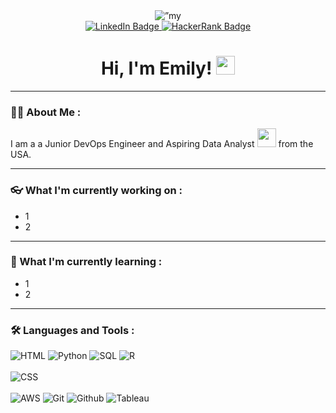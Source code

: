 <div id="header" align="center">
  <img width=”200" height=”200" src="https://user-images.githubusercontent.com/16513277/169315752-9e69ff18-4412-4e9c-88f6-74ae3a37cce2.png" alt=”my banner”/>
  <div id="badges">
    <a href="https://www.linkedin.com/in/emilyj-stewart/">
      <img src="https://img.shields.io/badge/LinkedIn-blue?style=for-the-badge&logo=linkedin&logoColor=white" alt="LinkedIn Badge"/>
    </a>
    <a href="https://www.hackerrank.com/ejoystew/">
      <img src="https://img.shields.io/badge/HackerRank-brightgreen?style=for-the-badge&logo=hackerrank&logoColor=white" alt="HackerRank Badge"/>
    </a>
  </div>
  <h1>
    Hi, I'm Emily!
    <img src="https://media.giphy.com/media/hvRJCLFzcasrR4ia7z/giphy.gif" width="30px"/>
  </h1>
</div>

---

### :woman_technologist: About Me :
I am a a Junior DevOps Engineer and Aspiring Data Analyst <img src="https://media.giphy.com/media/WUlplcMpOCEmTGBtBW/giphy.gif" width="30"> from the USA.

---

### :eyeglasses: What I'm currently working on :

- 1
- 2

---

### :seedling: What I'm currently learning :

- 1
- 2

---

### :hammer_and_wrench: Languages and Tools :
<div>
  <div id="code">
    <img alt="HTML" src="https://img.shields.io/badge/Code-HTML-orange?style=for-the-badge&logo=html5"/>
    <img alt="Python" src="https://img.shields.io/badge/Code-Python-yellow?style=for-the-badge&logo=python&logoColor=yellow"/>
    <img alt="SQL" src="https://img.shields.io/badge/Code-SQL-blue?style=for-the-badge&logo=postgresql"/>
    <img alt="R" src="https://img.shields.io/badge/Code-R-lightgrey?style=for-the-badge&logo=r"/>
  </div>
  <br>
  <div id="style">
    <img alt="CSS" src="https://img.shields.io/badge/Style-CSS-blue?style=for-the-badge&logo=css3"/>
  </div>
  <br>
  <div id="tools">
    <img alt="AWS" src="https://img.shields.io/badge/Tools-AWS-orange?style=for-the-badge&logo=amazon-aws"/>
    <img alt="Git" src="https://img.shields.io/badge/Tools-Git-red?style=for-the-badge&logo=git"/>
    <img alt="Github" src="https://img.shields.io/badge/Tools-Github-black?style=for-the-badge&logo=github"/>
    <img alt="Tableau" src="https://img.shields.io/badge/Tools-Tableau-blue?style=for-the-badge&logo=tableau"/>
  </div>
